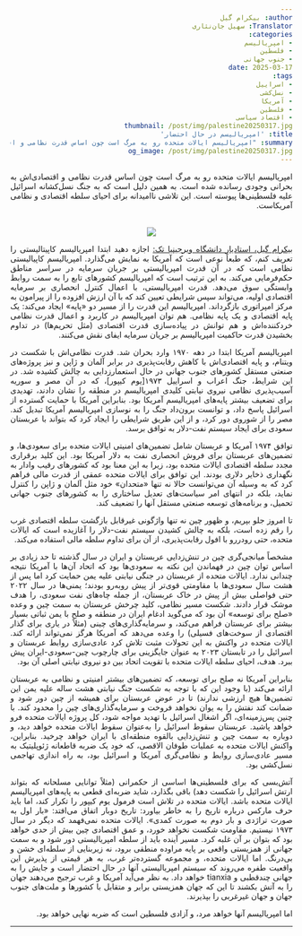 ```yaml
---
author: بیکرام گیل
Translator: سهیل جان‌نثاری
categories:
- امپریالیسم
- فلسطین
- جنوب جهانی 
date: 2025-03-17
tags:
- اسراییل 
- نسل‌کشی
- آمریکا
- فلسطین
- اقتصاد سیاسی
thumbnail: /post/img/palestine20250317.jpg
title: 'امپریالیسم در حال احتضار'
summary: "امپریالیسم ایالات متحده رو به مرگ است چون اساس قدرت نظامی و اقتصادی‌اش به بحرانی وجودی رسانده شده است. به همین دلیل است که به جنگ نسل‌کشانه اسرائیل علیه فلسطینی‌ها پیوسته است. این تلاشی ناامیدانه برای احیای سلطه اقتصادی و نظامی آمریکاست."
og_image: /post/img/palestine20250317.jpg
---
```


<body dir=rtl align="justify">
امپریالیسم ایالات متحده رو به مرگ است چون اساس قدرت نظامی و اقتصادی‌اش به بحرانی وجودی رسانده شده است. به همین دلیل است که به جنگ نسل‌کشانه اسرائیل علیه فلسطینی‌ها پیوسته است. این تلاشی ناامیدانه برای احیای سلطه اقتصادی و نظامی آمریکاست.
</br>
</br>
<figure align=center>
<img src="/post/img/palestine20250317.jpg">
</figure>

<a href='https://x.com/bikrumsinghgill/status/1792252386116808728'>بیکرام گیل، استادیار دانشگاه ویرجینیا تک:</a> 
اجازه دهید ابتدا امپریالیسم کاپیتالیستی را تعریف کنم، که طبعاً نوعی است که آمریکا به نمایش می‌گذارد. امپریالیسم کاپیالیستی نظامی است که در آن قدرت امپریالیستی بر جریان سرمایه در سراسر مناطق حکم‌فرمایی می‌کند. به این ترتیب است که امپریالیسم کشورهای تابع را به سمت روابط وابستگی سوق می‌دهد. قدرت امپریالیستی، با اعمال کنترل انحصاری بر سرمایه اقتصادی اولیه، می‌تواند سپس شرایطی تعیین کند که با آن ارزش افزوده را از پیرامون به مرکز امپراتوری بازگرداند. امپریالیسم این قدرت را از مسیر دو «پایه» ایجاد می‌کند: یک پایه اقتصادی و یک پایه نظامی. هم توان امپریالیسم در کاربرد و اعمال قدرت نظامی خردکننده‌اش و هم توانش در پیاده‌سازی قدرت اقتصادی (مثل تحریم‌ها) در تداوم بخشیدن قدرت حاکمیت امپریالیسم بر جریان سرمایه ایفای نقش می‌کنند.

امپریالیسم آمریکا ابتدا در دهه ۱۹۷۰ وارد بحران شد. قدرت نظامی‌اش با شکست در ویتنام، و پایه اقتصادی‌اش با کاهش رقابت‌پذیری در برابر آلمان و ژاپن و نیز پروژه‌های صنعتی مستقل کشورهای جنوب جهانی در حال استعمارزدایی به چالش کشیده شد. در این شرایط، جنگ اعراب و اسراییل ۱۹۷۳[یوم کیپور]، که در آن مصر و سوریه آسیب‌پذیری نظامی نیروی نیابتی کلیدی امپریالیسم در منطقه را نشان دادند، تهدیدی برای تضعیف بیشتر پایه‌های امپریالیسم آمریکا بود. بنابراین آمریکا با حمایت گسترده از اسرائیل پاسخ داد، و توانست برون‌داد جنگ را به نوسازی امپریالیسم آمریکا تبدیل کند. مصر را از شوروی دور کرد، و از این طریق شرایطی را ایجاد کرد که بتواند با عربستان سعودی برای ایجاد سیستم نفت-دلار به توافق برسد.

توافق ۱۹۷۴ آمریکا و عربستان شامل تضمین‌های امنیتی ایالات متحده برای سعودی‌ها، و تضمین‌های عربستان برای فروش انحصاری نفت به دلار آمریکا بود. این کلید برقراری مجدد سلطه اقتصادی ایالات متحده بود، زیرا به این معنا بود که کشورهای رقیب وادار به نگهداری ذخایر دلاری بودند. این توافق برای ایالات متحده عمقی از قدرت مالی فراهم کرد که به وسیله آن می‌توانست حالا نه تنها «متحدان» ‌خود مثل آلمان و ژاپن را کنترل نماید، بلکه در انتهای امر سیاست‌های تعدیل ساختاری را به کشورهای جنوب جهانی تحمیل، و برنامه‌های توسعه صنعتی مستقل آنها را تضعیف کند.

تا امروز جلو بپریم، و ظهور چین نه تنها واژگونی غیرقابل بازگشت سلطه اقتصادی غرب را رقم زده است، بلکه به چالش کشیدن سیستم نفت-دلار را آغازیده است که ایالات متحده، حتی رودررو با افول رقابت‌پذیری، از آن برای تداوم سلطه مالی استفاده می‌کند.

مشخصاً میانجی‌گری چین در تنش‌زدایی عربستان و ایران در سال گذشته تا حد زیادی بر اساس توان چین در فهماندن این نکته به سعودی‌ها بود که اتحاد آن‌ها با آمریکا نتیجه چندانی ندارد. ایالات متحده از عربستان در جنگی نیابتی علیه یمن حمایت کرد اما پس از هشت سال سعودی‌ها با مقاومتی قوی‌تر از پیش روبه‌رو بودند؛ یمنی‌ها در سال ۲۰۲۲ حتی فواصلی بیش از پیش در خاک عربستان، از جمله چاه‌های نفت سعودی، را هدف موشک قرار دادند. شکست مسیر نظامی، کلید چرخش عربستان به سمت چین و وعده «صلح برای توسعه» آن بود که می‌گوید ادغام ایران در منطقه و صلح با یمن ثباتی بسیار بیشتر برای عربستان فراهم می‌کند، و سرمایه‌گذاری‌های چینی (مثلاً در یاری برای گذار اقتصادی از سوخت‌های فسیلی) را وعده می‌دهد که آمریکا هرگز نمی‌تواند ارائه کند. ایالات متحده در واکنش به این تحولات مثبت تلاش کرد عادی‌سازی روابط عربستان و اسرائیل را در تابستان ۲۰۲۳ به عنوان جایگزینی برای چارچوب چین-سعودی-ایران پیش ببرد. هدف، احیای سلطه ایالات متحده با تقویت اتحاد بین دو نیروی نیابتی اصلی آن بود.

بنابراین آمریکا  نه صلح برای توسعه، که تضمین‌های بیشتر امنیتی و نظامی به عربستان ارائه می‌کند (با وجود این که با توجه به شکست جنگ نیابتی هشت ساله علیه یمن این تضمین‌ها هیچ ارزشی ندارند) تا در عوض عربستان برای همیشه از چین دور شود و ضمانت کند نفتش را به یوان نخواهد فروخت و سرمایه‌گذاری‌های چین را محدود کند. با چنین پس‌زمینه‌ای، اگر اشغال اسرائیل با تهدید مواجه شود، کل پروژه ایالات متحده فرو خواهد پاشید. عربستان سقوط اسرائیل را به‌عنوان سقوط ایالات متحده خواهد دید، و دوباره به سمت چین و تنش‌زدایی بالقوه منطقه‌ای با ایران خواهد چرخید. بنابراین، واکنش ایالات متحده به عملیات طوفان الاقصی، که خود یک ضربه قاطعانه ژئوپلیتیک به مسیر عادی‌سازی روابط و نظامی‌گری آمریکا و اسرائیل بود، به راه اندازی تهاجمی نسل‌کشی بود.

آتش‌بسی که برای فلسطینی‌ها اساسی از حکمرانی (مثلاً توانایی مسلحانه که بتواند ارتش اسرائیل را شکست دهد) باقی بگذارد، شاید ضربه‌ای قطعی به پایه‌های امپریالیسم ایالات متحده باشد. ایالات متحده در تلاش است فرمول یوم کیپور را تکرار کند، اما باید حرف مارکس درباره تاریخ را به خاطر بیاورد:
تاریخ دوبار اتفاق می‌افتد: «بار اول به صورت تراژدی و بار دوم به صورت کمدی». ایالات متحده نمی‌فهمد که دیگر در سال ۱۹۷۳ نیستیم. مقاومت شکست نخواهد خورد، و عمق اقتصادی چین بیش از حدی خواهد بود که بتوان بر آن غلبه کرد. مسیر آینده باید از سلطه امپریالیستی دور شود و به سمت جهانی از همزیستی واقعی بر پایه مراوده منطقی برود، نه زیربنایی از سلطه‌ای خشن و بی‌درنگ. اما ایالات متحده، و مجموعه گسترده‌تر غرب، به هر قیمتی از پذیرش این واقعیت طفره می‌روند که سیستم امپریالیستی آنها در حال احتضار است و جایش را به جهانی چندقطبی و tianxia خواهد داد.
به نظر می‌آید آمریکا و غرب ترجیح می‌دهند جهان را به آتش بکشند تا این که جهان همزیستی برابر و متقابل با کشورها و ملت‌های جنوب جهان و جهان غیرغربی را بپذیرند.

اما امپریالیسم آنها خواهد مرد، و آزادی فلسطین است که ضربه نهایی خواهد بود.
</body>
<hr>